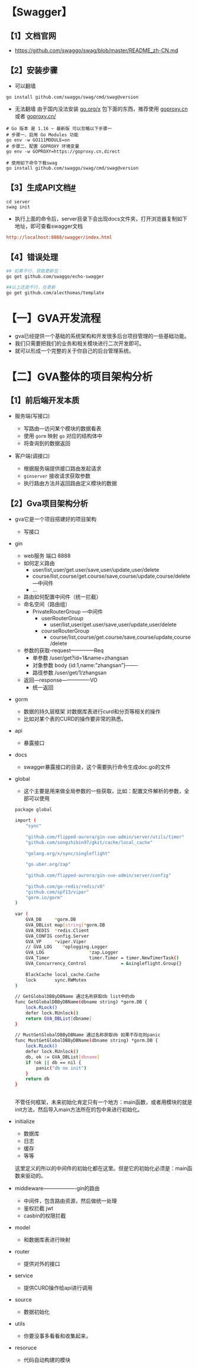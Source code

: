 # 【Swagger】

## 【1】文档官网

- https://github.com/swaggo/swag/blob/master/README_zh-CN.md

## 【2】安装步骤

- 可以翻墙

```shell
go install github.com/swaggo/swag/cmd/swag@version
```

- 无法翻墙 由于国内没法安装 [go.org/x](http://go.org/x) 包下面的东西，推荐使用 [goproxy.cn](https://goproxy.cn/zh/)
  或者 [goproxy.cn/](https://goproxy.cn/)

```shell
# Go 版本 是 1.16 ~ 最新版 可以忽略以下步骤一
# 步骤一、启用 Go Modules 功能
go env -w GO111MODULE=on 
# 步骤二、配置 GOPROXY 环境变量
go env -w GOPROXY=https://goproxy.cn,direct

# 使用如下命令下载swag
go install github.com/swaggo/swag/cmd/swag@version
```

## 【3】生成API文档[#](https://www.gin-vue-admin.com/guide/start-quickly/swagger.html#_2-生成api文档)

```shell
cd server
swag init
```

- 执行上面的命令后，server目录下会出现docs文件夹，打开浏览器复制如下地址，即可查看swagger文档

```ini
http://localhost:8888/swagger/index.html
```

## 【4】错误处理

```sh
## 如果不行，获取更新包：
go get github.com/swaggo/echo-swagger

##以上还是不行，在更新
go get github.com/alecthomas/template
```

# 【一】GVA开发流程

- gva已经提供一个基础的系统架构和开发很多后台项目管理的一些基础功能。
- 我们只需要把我们的业务和相关模块进行二次开发即可。
- 就可以形成一个完整的关于你自己的后台管理系统。

# 【二】GVA整体的项目架构分析

## 【1】前后端开发本质

- 服务端(写接口)
    - 写路由—访问某个模块的数据看表
    - 使用 `gorm` 映射 `go` 对应的结构体中
    - 将查询到的数据返回

- 客户端(调接口)
    - 根据服务端提供接口路由发起请求
    - `ginserver` 接收请求获取参数
    - 执行路由方法并返回路由定义模块的数据

## 【2】Gva项目架构分析

- gva它是一个项目搭建好的项目架构

    - 写接口

- gin

    - web服务 端口 8888
    - 如何定义路由
        - user/list,user/get.user/save,user/update,user/delete
        - course/list,course/get.course/save,course/update,course/delete —中间件
        - ...
    - 路由如何配置中间件（统一拦截）
    - 命名空间（路由组）
        - PrivateRouterGroup —中间件
            - userRouterGroup
                - user/list,user/get.user/save,user/update,user/delete
            - courseRouterGroup
                - course/list,course/get.course/save,course/update,course/delete
    - 参数的获取–request————–Req
        - 单参数 /user/get?id=1&name=zhangsan
        - 对象参数 body {id:1,name:”zhangsan”}——-
        - 路径参数 /user/get/1/zhangsan
    - 返回—response—————-VO
        - 统一返回

- gorm

    - 数据的持久层框架 对数据库表进行curd和分页等相关的操作
    - 比如对某个表的CURD的操作要非常的熟悉。

- api

    - 暴露接口

- docs

    - swagger暴露接口的目录，这个需要执行命令生成doc.go的文件

- global

    - 这个主要是用来做全局参数的一些获取，比如：配置文件解析的参数，全部可以使用

  ```sh
  package global
      
  import (
      "sync"
      
      "github.com/flipped-aurora/gin-vue-admin/server/utils/timer"
      "github.com/songzhibin97/gkit/cache/local_cache"
      
      "golang.org/x/sync/singleflight"
      
      "go.uber.org/zap"
      
      "github.com/flipped-aurora/gin-vue-admin/server/config"
      
      "github.com/go-redis/redis/v8"
      "github.com/spf13/viper"
      "gorm.io/gorm"
  )
      
  var (
      GVA_DB     *gorm.DB
      GVA_DBList map[string]*gorm.DB
      GVA_REDIS  *redis.Client
      GVA_CONFIG config.Server
      GVA_VP     *viper.Viper
      // GVA_LOG    *oplogging.Logger
      GVA_LOG                 *zap.Logger
      GVA_Timer               timer.Timer = timer.NewTimerTask()
      GVA_Concurrency_Control             = &singleflight.Group{}
      
      BlackCache local_cache.Cache
      lock       sync.RWMutex
  )
      
  // GetGlobalDBByDBName 通过名称获取db list中的db
  func GetGlobalDBByDBName(dbname string) *gorm.DB {
      lock.RLock()
      defer lock.RUnlock()
      return GVA_DBList[dbname]
  }
      
  // MustGetGlobalDBByDBName 通过名称获取db 如果不存在则panic
  func MustGetGlobalDBByDBName(dbname string) *gorm.DB {
      lock.RLock()
      defer lock.RUnlock()
      db, ok := GVA_DBList[dbname]
      if !ok || db == nil {
          panic("db no init")
      }
      return db
  }
      
  ```

  不管任何框架，未来初始化肯定只有一个地方：main函数，或者用模块的就是init方法，然后导入main方法所在的包中来进行初始化。

- initialize

    - 数据库
    - 日志
    - 缓存
    - 等等

  这里定义的所以的中间件的初始化都在这里。但是它的初始化必须是：main函数来驱动的。

- middleware——————-gin的路由

    - 中间件，包含路由资源，然后做统一处理
    - 鉴权拦截 jwt
    - casbin的权限拦截

- model

    - 和数据库表进行映射

- router

    - 提供对外的接口

- service

    - 提供CURD操作给api进行调用

- source

    - 数据初始化

- utils

    - 你要没事多看看和收集起来，

- resoruce

    - 代码自动构建的模块

